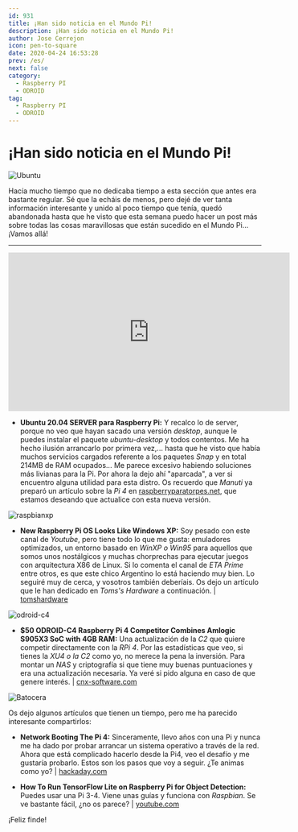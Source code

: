 ```yaml
---
id: 931
title: ¡Han sido noticia en el Mundo Pi!
description: ¡Han sido noticia en el Mundo Pi!
author: Jose Cerrejon
icon: pen-to-square
date: 2020-04-24 16:53:28
prev: /es/
next: false
category:
  - Raspberry PI
  - ODROID
tag:
  - Raspberry PI
  - ODROID
---
```


# ¡Han sido noticia en el Mundo Pi!

![Ubuntu](/images/2020/04/ubuntu-server.png)

Hacía mucho tiempo que no dedicaba tiempo a esta sección que antes era bastante regular. Sé que la echáis de menos, pero dejé de ver tanta información interesante y unido al poco tiempo que tenía, quedó abandonada hasta que he visto que esta semana puedo hacer un post más sobre todas las cosas maravillosas que están sucedido en el Mundo Pi... ¡Vamos allá!

- - -
<iframe width="560" height="315" src="https://www.youtube.com/embed/EaSoPD-XNew" frameborder="0" allow="accelerometer; autoplay; encrypted-media; gyroscope; picture-in-picture" allowfullscreen></iframe>

* **Ubuntu 20.04 SERVER para Raspberry Pi:** Y recalco lo de server, porque no veo que hayan sacado una versión *desktop*, aunque le puedes instalar el paquete *ubuntu-desktop* y todos contentos. Me ha hecho ilusión arrancarlo por primera vez,... hasta que he visto que había muchos servicios cargados referente a los paquetes *Snap* y en total 214MB de RAM ocupados... Me parece excesivo habiendo soluciones más livianas para la Pi. Por ahora la dejo ahí "aparcada", a ver si encuentro alguna utilidad para esta distro. Os recuerdo que *Manuti* ya preparó un artículo sobre la *Pi 4* en [raspberryparatorpes.net](https://raspberryparatorpes.net/sistemas-operativos/ubuntu-para-raspberry-pi-4/), que estamos deseando que actualice con esta nueva versión.

![raspbianxp](/images/2020/04/raspbianxp.png)

* **New Raspberry Pi OS Looks Like Windows XP:** Soy pesado con este canal de *Youtube*, pero tiene todo lo que me gusta: emuladores optimizados, un entorno basado en *WinXP o Win95* para aquellos que somos unos nostálgicos y muchas chorprechas para ejecutar juegos con arquitectura X86 de Linux. Si lo comenta el canal de *ETA Prime* entre otros, es que este chico Argentino lo está haciendo muy bien. Lo seguiré muy de cerca, y vosotros también deberíais. Os dejo un artículo que le han dedicado en *Toms's Hardware* a continuación. | [tomshardware](https://www.tomshardware.com/news/windows-raspberry-pi-xp-linux-raspbian-professional)

![odroid-c4](/images/2020/04/odroid-c4.jpg)

* **$50 ODROID-C4 Raspberry Pi 4 Competitor Combines Amlogic S905X3 SoC with 4GB RAM:** Una actualización de la *C2* que quiere competir directamente con la *RPi 4*. Por las estadísticas que veo, si tienes la *XU4 o la C2* como yo, no merece la pena la inversión. Para montar un *NAS* y criptografía si que tiene muy buenas puntuaciones y era una actualización necesaria. Ya veré si pido alguna en caso de que genere interés. | [cnx-software.com](https://www.cnx-software.com/2020/04/23/50-odroid-c4-raspberry-pi-4-competitor-combines-amlogic-s905x3-soc-with-4gb-ram/)

![Batocera](/images/2020/04/batocera.jpg)

Os dejo algunos artículos que tienen un tiempo, pero me ha parecido interesante compartirlos:

* **Network Booting The Pi 4:** Sinceramente, llevo años con una Pi y nunca me ha dado por probar arrancar un sistema operativo a través de la red. Ahora que está complicado hacerlo desde la Pi4, veo el desafío y me gustaría probarlo. Estos son los pasos que voy a seguir. ¿Te animas como yo? | [hackaday.com](https://hackaday.com/2019/11/11/network-booting-the-pi-4/)

* **How To Run TensorFlow Lite on Raspberry Pi for Object Detection:** Puedes usar una Pi 3-4. Viene unas guías y funciona con *Raspbian*. Se ve bastante fácil, ¿no os parece? | [youtube.com](https://www.youtube.com/watch?v=aimSGOAUI8Y)



 

¡Feliz finde!
